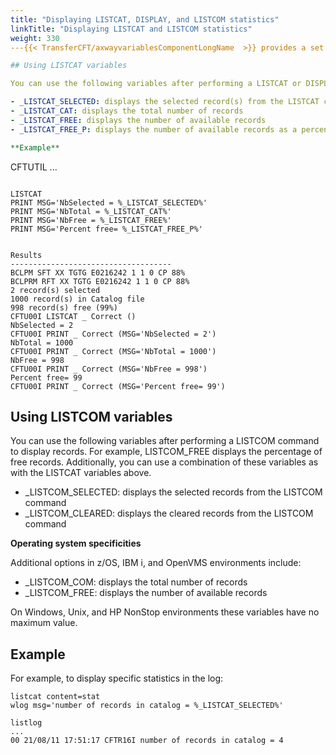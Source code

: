 ```yaml
---
title: "Displaying LISTCAT, DISPLAY, and LISTCOM statistics"
linkTitle: "Displaying LISTCAT and LISTCOM statistics"
weight: 330
---{{< TransferCFT/axwayvariablesComponentLongName  >}} provides a set of variables `%<var>%` that allow you to list various catalog and communication file details in a CFTUTIL session.

## Using LISTCAT variables

You can use the following variables after performing a LISTCAT or DISPLAY command to show the selected statistical information. For example, LISTCAT_FREE displays the percentage of free records. Additionally, you can use a combination of these variables.

- _LISTCAT_SELECTED: displays the selected record(s) from the LISTCAT command
- _LISTCAT_CAT: displays the total number of records
- _LISTCAT_FREE: displays the number of available records
- _LISTCAT_FREE_P: displays the number of available records as a percentage of the total number of records

**Example**

```
CFTUTIL
...
```

LISTCAT
PRINT MSG='NbSelected = %_LISTCAT_SELECTED%'
PRINT MSG='NbTotal = %_LISTCAT_CAT%'
PRINT MSG='NbFree = %_LISTCAT_FREE%'
PRINT MSG='Percent free= %_LISTCAT_FREE_P%'
 
 
Results
------------------------------------
BCLPM SFT XX TGTG E0216242 1 1 0 CP 88%
BCLPRM RFT XX TGTG E0216242 1 1 0 CP 88%
2 record(s) selected
1000 record(s) in Catalog file
998 record(s) free (99%)
CFTU00I LISTCAT _ Correct ()
NbSelected = 2
CFTU00I PRINT _ Correct (MSG='NbSelected = 2')
NbTotal = 1000
CFTU00I PRINT _ Correct (MSG='NbTotal = 1000')
NbFree = 998
CFTU00I PRINT _ Correct (MSG='NbFree = 998')
Percent free= 99
CFTU00I PRINT _ Correct (MSG='Percent free= 99')
```

## Using LISTCOM variables

You can use the following variables after performing a LISTCOM command to display records. For example, LISTCOM_FREE displays the percentage of free records. Additionally, you can use a combination of these variables as with the LISTCAT variables above.

- _LISTCOM_SELECTED: displays the selected records from the LISTCOM command
- _LISTCOM_CLEARED: displays the cleared records from the LISTCOM command

****Operating system specificities****

Additional options in z/OS, IBM i, and OpenVMS environments include:

- _LISTCOM_COM: displays the total number of records
- _LISTCOM_FREE: displays the number of available records

On Windows, Unix, and HP NonStop environments these variables have no maximum value.

## Example

For example, to display specific statistics in the log:

```
listcat content=stat
wlog msg='number of records in catalog = %_LISTCAT_SELECTED%'
 
listlog
...
00 21/08/11 17:51:17 CFTR16I number of records in catalog = 4
```
